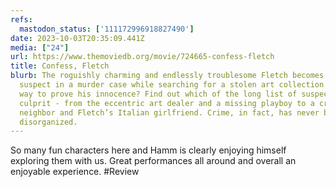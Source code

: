 ```yaml
---
refs:
  mastodon_status: ['111172996918827490']
date: 2023-10-03T20:35:09.441Z
media: ["24"]
url: https://www.themoviedb.org/movie/724665-confess-fletch
title: Confess, Fletch
blurb: The roguishly charming and endlessly troublesome Fletch becomes the prime
  suspect in a murder case while searching for a stolen art collection. The only
  way to prove his innocence? Find out which of the long list of suspects is the
  culprit - from the eccentric art dealer and a missing playboy to a crazy
  neighbor and Fletch’s Italian girlfriend. Crime, in fact, has never been this
  disorganized.
---
```


So many fun characters here and Hamm is clearly enjoying himself exploring them with us. Great performances all around and overall an enjoyable experience. #Review
